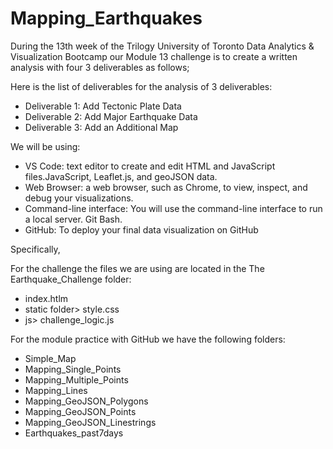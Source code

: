 # Mapping_Earthquakes

During the 13th week of the Trilogy University of Toronto Data Analytics & Visualization Bootcamp our Module 13 challenge is to create a written analysis with four 3 deliverables as follows; 

Here is the list of deliverables for the analysis of 3 deliverables:

- Deliverable 1: Add Tectonic Plate Data
- Deliverable 2: Add Major Earthquake Data
- Deliverable 3: Add an Additional Map

We will be using: 
- VS Code:  text editor to create and edit HTML and JavaScript files.JavaScript, Leaflet.js, and geoJSON data.
- Web Browser:  a web browser, such as Chrome, to view, inspect, and debug your visualizations. 
- Command-line interface: You will use the command-line interface to run a local server.  Git Bash.
- GitHub: To deploy your final data visualization on GitHub 


Specifically, 

For the challenge the files we are using are located in the The Earthquake_Challenge folder:

- index.htlm
- static folder> style.css
- js> challenge_logic.js

For the module practice with GitHub we have the following folders:
- Simple_Map
- Mapping_Single_Points
- Mapping_Multiple_Points
- Mapping_Lines
- Mapping_GeoJSON_Polygons
- Mapping_GeoJSON_Points
- Mapping_GeoJSON_Linestrings
- Earthquakes_past7days
  

 
